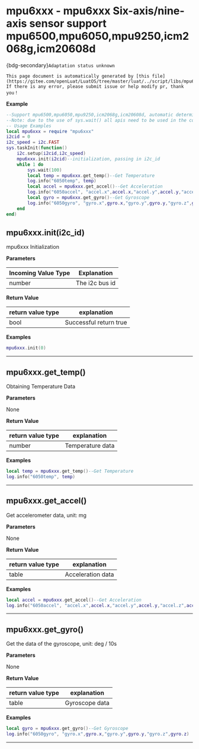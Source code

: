 # mpu6xxx - mpu6xxx Six-axis/nine-axis sensor support mpu6500,mpu6050,mpu9250,icm2068g,icm20608d

{bdg-secondary}`Adaptation status unknown`

```{note}
This page document is automatically generated by [this file](https://gitee.com/openLuat/LuatOS/tree/master/luat/../script/libs/mpu6xxx.lua). If there is any error, please submit issue or help modify pr, thank you！
```


**Example**

```lua
--Support mpu6500,mpu6050,mpu9250,icm2068g,icm20608d, automatic determination of device id, only need to configure i2c id
--Note: due to the use of sys.wait() all apis need to be used in the coroutine
-- Usage Examples
local mpu6xxx = require "mpu6xxx"
i2cid = 0
i2c_speed = i2c.FAST
sys.taskInit(function()
    i2c.setup(i2cid,i2c_speed)
    mpu6xxx.init(i2cid)--initialization, passing in i2c_id
    while 1 do
        sys.wait(100)
        local temp = mpu6xxx.get_temp()--Get Temperature
        log.info("6050temp", temp)
        local accel = mpu6xxx.get_accel()--Get Acceleration
        log.info("6050accel", "accel.x",accel.x,"accel.y",accel.y,"accel.z",accel.z)
        local gyro = mpu6xxx.get_gyro()--Get Gyroscope
        log.info("6050gyro", "gyro.x",gyro.x,"gyro.y",gyro.y,"gyro.z",gyro.z)
    end
end)

```

## mpu6xxx.init(i2c_id)



mpu6xxx Initialization

**Parameters**

|Incoming Value Type | Explanation|
|-|-|
|number|The i2c bus id|

**Return Value**

|return value type | explanation|
|-|-|
|bool|Successful return true|

**Examples**

```lua
mpu6xxx.init(0)

```

---

## mpu6xxx.get_temp()



Obtaining Temperature Data

**Parameters**

None

**Return Value**

|return value type | explanation|
|-|-|
|number|Temperature data|

**Examples**

```lua
local temp = mpu6xxx.get_temp()--Get Temperature
log.info("6050temp", temp)

```

---

## mpu6xxx.get_accel()



Get accelerometer data, unit: mg

**Parameters**

None

**Return Value**

|return value type | explanation|
|-|-|
|table|Acceleration data|

**Examples**

```lua
local accel = mpu6xxx.get_accel()--Get Acceleration
log.info("6050accel", "accel.x",accel.x,"accel.y",accel.y,"accel.z",accel.z)

```

---

## mpu6xxx.get_gyro()



Get the data of the gyroscope, unit: deg / 10s

**Parameters**

None

**Return Value**

|return value type | explanation|
|-|-|
|table|Gyroscope data|

**Examples**

```lua
local gyro = mpu6xxx.get_gyro()--Get Gyroscope
log.info("6050gyro", "gyro.x",gyro.x,"gyro.y",gyro.y,"gyro.z",gyro.z)

```

---

